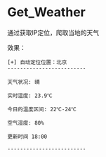 # Get_Weather
通过获取IP定位，爬取当地的天气

效果：

    [+] 自动定位位置：北京
    -------------------------
    
    天气状况: 晴
    
    实时温度: 23.9℃
    
    今日的温度区间: 22℃-24℃
    
    空气湿度: 80%
    
    更新时间 18:00
    
    -------------------------
